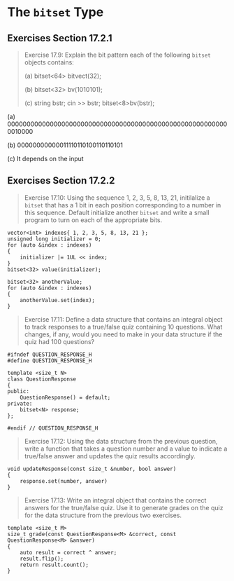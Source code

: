 The `bitset` Type
=================

Exercises Section 17.2.1
------------------------
>Exercise 17.9: Explain the bit pattern each of the following `bitset` objects contains:
>
>  (a) bitset<64> bitvect(32);
>
>  (b) bitset<32> bv(1010101); 
>
>  (c) string bstr; cin >> bstr; bitset<8>bv(bstr);

(a) 0000000000000000000000000000000000000000000000000000000000010000

(b) 00000000000011110110100110110101

(c) It depends on the input

Exercises Section 17.2.2
------------------------
>Exercise 17.10: Using the sequence 1, 2, 3, 5, 8, 13, 21, initilalize a `bitset` that has a 1 bit in each position corresponding to a number in this sequence. Default initialize another `bitset` and write a small program to turn on each of the appropriate bits.

```
vector<int> indexes{ 1, 2, 3, 5, 8, 13, 21 };
unsigned long initializer = 0;
for (auto &index : indexes)
{
    initializer |= 1UL << index;
}
bitset<32> value(initializer);

bitset<32> anotherValue;
for (auto &index : indexes)
{
    anotherValue.set(index);
}

```

>Exercise 17.11: Define a data structure that contains an integral object to track responses to a true/false quiz containing 10 questions. What changes, if any, would you need to make in your data structure if the quiz had 100 questions?

```
#ifndef QUESTION_RESPONSE_H
#define QUESTION_RESPONSE_H

template <size_t N>
class QuestionResponse
{
public:
    QuestionResponse() = default;
private:
    bitset<N> response;
};

#endif // QUESTION_RESPONSE_H
```

>Exercise 17.12: Using the data structure from the previous question, write a function that takes a question number and a value to indicate a true/false answer and updates the quiz results accordingly.

```
void updateResponse(const size_t &number, bool answer)
{
    response.set(number, answer)
}
```

>Exercise 17.13: Write an integral object that contains the correct answers for the true/false quiz. Use it to generate grades on the quiz for the data structure from the previous two exercises.

```
template <size_t M>
size_t grade(const QuestionResponse<M> &correct, const QuestionResponse<M> &answer)
{
    auto result = correct ^ answer;
    result.flip();
    return result.count();
}
```
